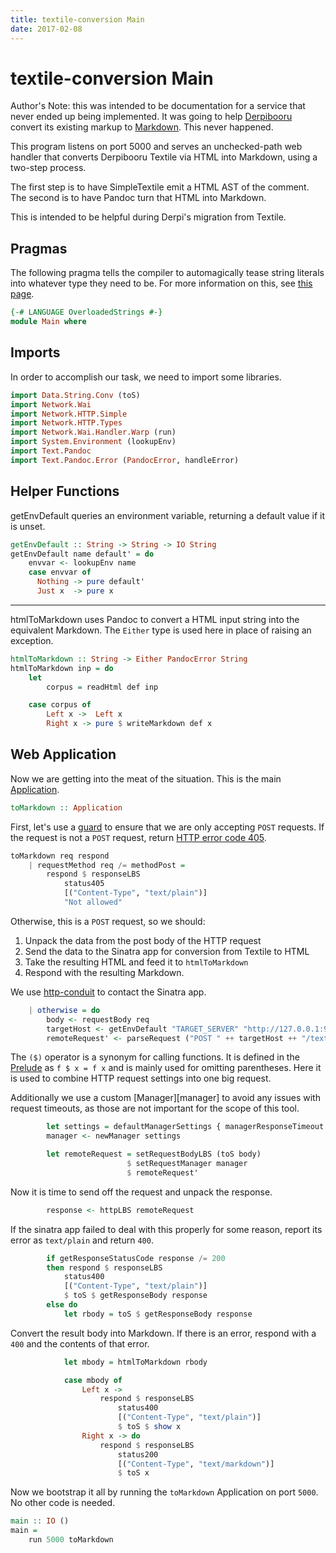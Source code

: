```yaml
---
title: textile-conversion Main
date: 2017-02-08
---
```


# textile-conversion Main

Author's Note: this was intended to be documentation for a service that never ended
up being implemented. It was going to help [Derpibooru](https://derpibooru.org)
convert its existing markup to [Markdown](https://github.github.com/gfm/). This
never happened.

This program listens on port 5000 and serves an unchecked-path web handler that
converts Derpibooru Textile via HTML into Markdown, using a two-step process.

The first step is to have SimpleTextile emit a HTML AST of the comment.
The second is to have Pandoc turn that HTML into Markdown.

This is intended to be helpful during Derpi's migration from Textile.

## Pragmas

The following pragma tells the compiler to automagically tease string literals
into whatever type they need to be. For more information on this, see [this page][hs-ovs].

```haskell
{-# LANGUAGE OverloadedStrings #-}
module Main where
```

## Imports

In order to accomplish our task, we need to import some libraries.

```haskell
import Data.String.Conv (toS)
import Network.Wai
import Network.HTTP.Simple
import Network.HTTP.Types
import Network.Wai.Handler.Warp (run)
import System.Environment (lookupEnv)
import Text.Pandoc
import Text.Pandoc.Error (PandocError, handleError)
```

## Helper Functions

getEnvDefault queries an environment variable, returning a default value if it
is unset.

```haskell
getEnvDefault :: String -> String -> IO String
getEnvDefault name default' = do
    envvar <- lookupEnv name
    case envvar of
      Nothing -> pure default'
      Just x  -> pure x
```

---

htmlToMarkdown uses Pandoc to convert a HTML input string into the equivalent
Markdown. The `Either` type is used here in place of raising an exception.

```haskell
htmlToMarkdown :: String -> Either PandocError String
htmlToMarkdown inp = do
    let
        corpus = readHtml def inp

    case corpus of
        Left x ->  Left x
        Right x -> pure $ writeMarkdown def x
```

## Web Application

Now we are getting into the meat of the situation. This is the main
[Application][wai-application].

```haskell
toMarkdown :: Application
```

First, let's use a [guard][guards] to ensure that we are only accepting `POST`
requests. If the request is not a `POST` request, return [HTTP error code 405][http-4xx].

```haskell
toMarkdown req respond
    | requestMethod req /= methodPost =
        respond $ responseLBS
            status405
            [("Content-Type", "text/plain")]
            "Not allowed"
```

Otherwise, this is a `POST` request, so we should:

1. Unpack the data from the post body of the HTTP request
2. Send the data to the Sinatra app for conversion from Textile to HTML
3. Take the resulting HTML and feed it to `htmlToMarkdown`
4. Respond with the resulting Markdown.

We use [http-conduit][http-conduit] to contact the Sinatra app.

```haskell
    | otherwise = do
        body <- requestBody req
        targetHost <- getEnvDefault "TARGET_SERVER" "http://127.0.0.1:9292"
        remoteRequest' <- parseRequest ("POST " ++ targetHost ++ "/textile/html")
```

The `($)` operator is a synonym for calling functions. It is defined in the [Prelude][dolla]
as `f $ x = f x` and is mainly used for omitting parentheses. Here it is used
to combine HTTP request settings into one big request.

Additionally we use a custom [Manager][manager] to avoid any issues with
request timeouts, as those are not important for the scope of this tool.

```haskell
        let settings = defaultManagerSettings { managerResponseTimeout = Nothing }
        manager <- newManager settings

        let remoteRequest = setRequestBodyLBS (toS body)
                          $ setRequestManager manager
                          $ remoteRequest'
```

Now it is time to send off the request and unpack the response.

```haskell
        response <- httpLBS remoteRequest
```

If the sinatra app failed to deal with this properly for some reason, report
its error as `text/plain` and return `400`.

```haskell
        if getResponseStatusCode response /= 200
        then respond $ responseLBS
            status400
            [("Content-Type", "text/plain")]
            $ toS $ getResponseBody response
        else do
            let rbody = toS $ getResponseBody response
```

Convert the result body into Markdown. If there is an error, respond with a `400`
and the contents of that error.

```haskell
            let mbody = htmlToMarkdown rbody

            case mbody of
                Left x ->
                    respond $ responseLBS
                        status400
                        [("Content-Type", "text/plain")]
                        $ toS $ show x
                Right x -> do
                    respond $ responseLBS
                        status200
                        [("Content-Type", "text/markdown")]
                        $ toS x
```

Now we bootstrap it all by running the `toMarkdown` Application on port `5000`.
No other code is needed.

```haskell
main :: IO ()
main =
    run 5000 toMarkdown
```

[hs-ovs]: https://ocharles.org.uk/blog/posts/2014-12-17-overloaded-strings.html
[wai-application]: https://hackage.haskell.org/package/wai
[guards]: https://en.wikibooks.org/wiki/Haskell/Control_structures
[http-4xx]: https://en.wikipedia.org/wiki/List_of_HTTP_status_codes#4xx_Client_Error
[http-conduit]: https://www.stackage.org/haddock/lts-6.6/http-conduit-2.1.11/Network-HTTP-Simple.html
[dolla]: https://hackage.haskell.org/package/base-4.9.0.0/docs/Prelude.html#v:-36-
[manger]: https://www.stackage.org/haddock/lts-6.5/http-client-0.4.29/Network-HTTP-Client.html#g:3
